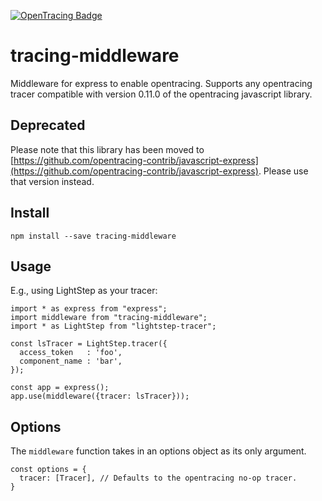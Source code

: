 [![OpenTracing Badge](https://img.shields.io/badge/OpenTracing-enabled-blue.svg)](http://opentracing.io)

# tracing-middleware

Middleware for express to enable opentracing.
Supports any opentracing tracer compatible with version 0.11.0 of the opentracing javascript library.

## Deprecated

Please note that this library has been moved to [https://github.com/opentracing-contrib/javascript-express](https://github.com/opentracing-contrib/javascript-express). Please use that version instead.

## Install
```
npm install --save tracing-middleware
```

## Usage

E.g., using LightStep as your tracer:

```
import * as express from "express";
import middleware from "tracing-middleware";
import * as LightStep from "lightstep-tracer";

const lsTracer = LightStep.tracer({
  access_token   : 'foo',
  component_name : 'bar',
});

const app = express();
app.use(middleware({tracer: lsTracer}));
```

## Options
The `middleware` function takes in an options object as its only argument.
```
const options = {
  tracer: [Tracer], // Defaults to the opentracing no-op tracer.
}
```
